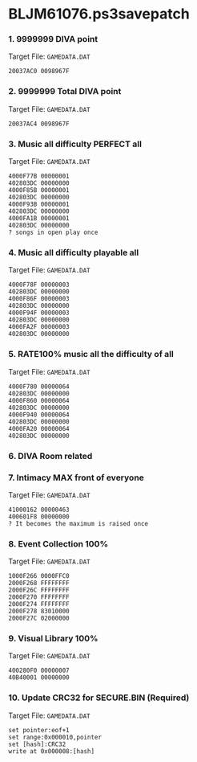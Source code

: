 # BLJM61076.ps3savepatch

### 1. 9999999 DIVA point

Target File: `GAMEDATA.DAT`

```
20037AC0 0098967F
```

### 2. 9999999 Total DIVA point

Target File: `GAMEDATA.DAT`

```
20037AC4 0098967F
```

### 3. Music all difficulty PERFECT all

Target File: `GAMEDATA.DAT`

```
4000F77B 00000001
402803DC 00000000
4000F85B 00000001
402803DC 00000000
4000F93B 00000001
402803DC 00000000
4000FA1B 00000001
402803DC 00000000
? songs in open play once
```

### 4. Music all difficulty playable all

Target File: `GAMEDATA.DAT`

```
4000F78F 00000003
402803DC 00000000
4000F86F 00000003
402803DC 00000000
4000F94F 00000003
402803DC 00000000
4000FA2F 00000003
402803DC 00000000
```

### 5. RATE100% music all the difficulty of all

Target File: `GAMEDATA.DAT`

```
4000F780 00000064
402803DC 00000000
4000F860 00000064
402803DC 00000000
4000F940 00000064
402803DC 00000000
4000FA20 00000064
402803DC 00000000
```

### 6. DIVA Room related
### 7. Intimacy MAX front of everyone

Target File: `GAMEDATA.DAT`

```
41000162 00000463
400601F8 00000000
? It becomes the maximum is raised once
```

### 8. Event Collection 100%

Target File: `GAMEDATA.DAT`

```
1000F266 0000FFC0
2000F268 FFFFFFFF
2000F26C FFFFFFFF
2000F270 FFFFFFFF
2000F274 FFFFFFFF
2000F278 83010000
2000F27C 02000000
```

### 9. Visual Library 100%

Target File: `GAMEDATA.DAT`

```
400280F0 00000007
40B40001 00000000
```

### 10. Update CRC32 for SECURE.BIN (Required)

Target File: `GAMEDATA.DAT`

```
set pointer:eof+1
set range:0x000010,pointer
set [hash]:CRC32
write at 0x000008:[hash]
```

